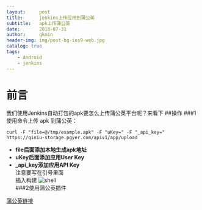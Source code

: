 ```yaml
---
layout:     post
title:      jenkins上传应用到蒲公英
subtitle:   apk上传蒲公英
date:       2018-07-31
author:     qkmin
header-img: img/post-bg-ios9-web.jpg
catalog: true
tags:
    - Android 
    - jenkins
---
```

# 前言  
我们使用Jenkins自动打包的apk要怎么上传蒲公英平台呢？来看下
##操作
###1使用命令上传 apk 到蒲公英：
```
curl -F "file=@/tmp/example.apk" -F "uKey=" -F "_api_key=" https://qiniu-storage.pgyer.com/apiv1/app/upload 
```  

  
- **file后面添加本地生成apk地址**  
- **uKey后面添加应用User Key**
- **_api_key添加应用API Key**  
注意要写在引号里面    
插入构建
![shell](https://static.pgyer.com/image/view/admin_images/17a72d11aa544146ab0c127b0eb0882c)    
###2使用蒲公英插件  

[蒲公英链接](https://www.pgyer.com/doc/view/jenkins_plugin)
